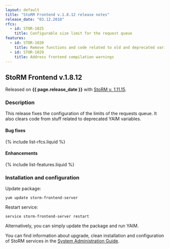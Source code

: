 ```yaml
---
layout: default
title: "StoRM Frontend v.1.8.12 release notes"
release_date: "03.12.2018"
rfcs:
  - id: STOR-1025
    title: Configurable size limit for the request queue
features:
  - id: STOR-1020
    title: Remove functions and code related to old and deprecated variables
  - id: STOR-1029
    title: Address frontend compilation warnings
---
```


## StoRM Frontend v.1.8.12

Released on **{{ page.release_date }}** with [StoRM v. 1.11.15][release-notes].

### Description

This release fixes the configuration of the limits of the requests queue.
It also clears code from stuff related to deprecated YAIM variables.

#### Bug fixes

{% include list-rfcs.liquid %}

#### Enhancements

{% include list-features.liquid %}

### Installation and configuration

Update package:

    yum update storm-frontend-server

Restart service:

    service storm-frontend-server restart

Alternatively, you can simply update the package and run YAIM.

You can find information about upgrade, clean installation and configuration of
StoRM services in the [System Administration Guide][storm-sysadmin-guide].

[release-notes]: {{site.baseurl}}/release-notes/StoRM-v1.11.14.html
[storm-sysadmin-guide]: {{site.baseurl}}/documentation/sysadmin-guide/1.11.12
[recallinterface]: https://github.com/italiangrid/storm/tree/develop/src/main/java/it/grid/storm/tape/recalltable/resources
